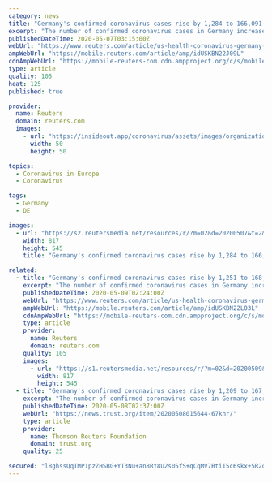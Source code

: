 ```yaml
---
category: news
title: "Germany's confirmed coronavirus cases rise by 1,284 to 166,091: RKI"
excerpt: "The number of confirmed coronavirus cases in Germany increased by 1,284 to 166,091, data from the Robert Koch Institute (RKI) for infectious diseases showed on Thursday."
publishedDateTime: 2020-05-07T03:15:00Z
webUrl: "https://www.reuters.com/article/us-health-coronavirus-germany-cases-idUSKBN22J09L"
ampWebUrl: "https://mobile.reuters.com/article/amp/idUSKBN22J09L"
cdnAmpWebUrl: "https://mobile-reuters-com.cdn.ampproject.org/c/s/mobile.reuters.com/article/amp/idUSKBN22J09L"
type: article
quality: 105
heat: 125
published: true

provider:
  name: Reuters
  domain: reuters.com
  images:
    - url: "https://insideout.app/coronavirus/assets/images/organizations/reuters.com-50x50.jpg"
      width: 50
      height: 50

topics:
  - Coronavirus in Europe
  - Coronavirus

tags:
  - Germany
  - DE

images:
  - url: "https://s2.reutersmedia.net/resources/r/?m=02&d=20200507&t=2&i=1517744540&w=&fh=545px&fw=&ll=&pl=&sq=&r=LYNXMPEG4604H"
    width: 817
    height: 545
    title: "Germany's confirmed coronavirus cases rise by 1,284 to 166,091: RKI"

related:
  - title: "Germany's confirmed coronavirus cases rise by 1,251 to 168,551: RKI"
    excerpt: "The number of confirmed coronavirus cases in Germany increased by 1,251 to 168,551, data from the Robert Koch Institute (RKI) for infectious diseases showed on Saturday."
    publishedDateTime: 2020-05-09T02:24:00Z
    webUrl: "https://www.reuters.com/article/us-health-coronavirus-germany-cases-idUSKBN22L03L"
    ampWebUrl: "https://mobile.reuters.com/article/amp/idUSKBN22L03L"
    cdnAmpWebUrl: "https://mobile-reuters-com.cdn.ampproject.org/c/s/mobile.reuters.com/article/amp/idUSKBN22L03L"
    type: article
    provider:
      name: Reuters
      domain: reuters.com
    quality: 105
    images:
      - url: "https://s1.reutersmedia.net/resources/r/?m=02&d=20200509&t=2&i=1518010706&w=&fh=545px&fw=&ll=&pl=&sq=&r=LYNXMPEG4802A"
        width: 817
        height: 545
  - title: "Germany's confirmed coronavirus cases rise by 1,209 to 167,300 - RKI"
    excerpt: "The number of confirmed coronavirus cases in Germany increased by 1,209 to 167,300, data from the Robert Koch Institute (RKI) for infectious diseases showed on Friday. The death toll rose by 147 to 7,"
    publishedDateTime: 2020-05-08T02:37:00Z
    webUrl: "https://news.trust.org/item/20200508015644-67khr/"
    type: article
    provider:
      name: Thomson Reuters Foundation
      domain: trust.org
    quality: 25

secured: "l8ghssQqTMP1pzZHSBG+YT3Nu+an8RY8U2s05fS+qCqMV7BtiI5c6skx+5R2qI8s7qqgx+rkkXw5bh01lZnJmWXxk7qw11Ey0O8NEfE1OZtXMLKllTCU3DllEjbhcrsT7bFk1rSKVmUYFT+4gf0vJt/Ra46dOWP4lSgwcmlCXIXYFq9NhKVONzMhEYAjX7jdxFoVW+8YObLnElnNp7nWCQygD9ZLO/slLEI9gzN8rdAWYtzB+LaqMQu8Jrt0CuA6//d55oDQIHKNHAZqAxIkG++x5EIdHrv9A6QhZEiawkV/J9rh+Bi5H57o2Q8ZYGsKVP044ySnB1LVSW3O+hhEd7BHBmVDVEJqNDBWS2CKWbE6HgG7gtd35PGsKBXgT8k02JSePFu7TVOu5H749XCqf+Uuqu5Ge+Tl6XC34FPopjaTAFE3TD1QW+58r/sXspDQv1he/lDshhIIxXQKkaVCPyOuPqJ17ze4qg8Ho+r+dW0=;tVkeOnsQqaBbKYXxnaVCnQ=="
---
```


